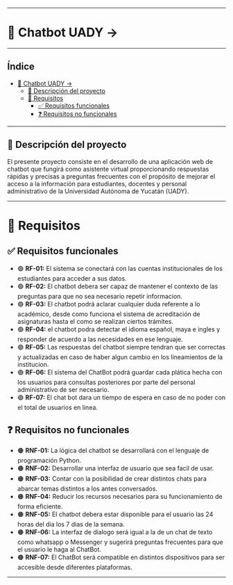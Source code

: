  ---

# 🚀 Chatbot UADY -> 
___
## Índice
- [🚀 Chatbot UADY -\>](#-chatbot-uady--)
  - [🧾 Descripción del proyecto](#-descripción-del-proyecto)
  - [🎯 Requisitos](#-requisitos)
    - [✅ Requisitos funcionales](#-requisitos-funcionales)
    - [❓ Requisitos no funcionales](#-requisitos-no-funcionales)

---
## 🧾 Descripción del proyecto

El presente proyecto consiste en el desarrollo de una aplicación web de chatbot que fungirá como asistente virtual proporcionando respuestas rápidas y precisas a preguntas frecuentes con el propósito de mejorar el acceso a la información para estudiantes, docentes y personal administrativo de la Universidad Autónoma de Yucatán (UADY).

___
# 🎯 Requisitos

## ✅ Requisitos funcionales
- 🟢 **RF-01:** El sistema se conectará con las cuentas institucionales de los estudiantes para acceder a sus datos.
- 🟢 **RF-02:** El chatbot debera ser capaz de mantener el contexto de las preguntas para que no sea necesario repetir informacion.
- 🟢 **RF-03:** El chatbot podrá aclarar cualquier duda referente a lo académico, desde como funciona el sistema de acreditación de asignaturas hasta el como se realizan ciertos trámites.
- 🟢 **RF-04:** el chatbot podra detectar el idioma español, maya e ingles y responder de acuerdo a las necesidades en ese lenguaje.
- 🟢 **RF-05:** Las respuestas del chatbot siempre tendran que ser correctas y actualizadas en caso de haber algun cambio en los lineamientos de la institucion.
- 🟢 **RF-06:** El sistema del ChatBot podrá guardar cada plática hecha con los usuarios para consultas posteriores por parte del personal administrativo de ser necesario.
- 🟢 **RF-07:** El chat bot dara un tiempo de espera en caso de no poder con el total de usuarios en linea. 
   

   
## ❓ Requisitos no funcionales 
- 🟠 **RNF-01:** La lógica del chatbot se desarrollará con el lenguaje de programación Python.
- 🟠 **RNF-02:** Desarrollar una interfaz de usuario que sea facil de usar.
- 🟠 **RNF-03:** Contar con la posibilidad de crear distintos chats para abarcar temas distintos a los antes conversados.
- 🟠 **RNF-04:** Reducir los recursos necesarios para su funcionamiento de forma eficiente.
- 🟠 **RNF-05:** El chatbot debera estar disponible para el usuario las 24 horas del dia los 7 dias de la semana.
- 🟠 **RNF-06:** La interfaz de dialogo será igual a la de un chat de texto como whatsapp o Messenger y sugerirá preguntas frecuentes para que el usuario le haga al ChatBot.
- 🟠 **RNF-07:** El ChatBot será compatible en distintos dispositivos para ser accesible desde diferentes plataformas.
---
